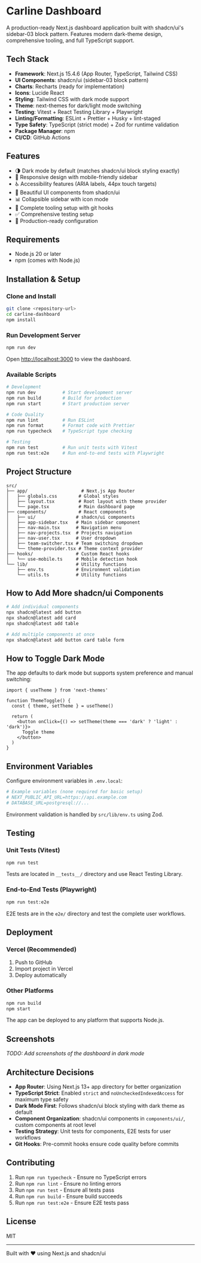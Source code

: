 # Carline Dashboard

A production-ready Next.js dashboard application built with shadcn/ui's sidebar-03 block pattern. Features modern dark-theme design, comprehensive tooling, and full TypeScript support.

## Tech Stack

- **Framework**: Next.js 15.4.6 (App Router, TypeScript, Tailwind CSS)
- **UI Components**: shadcn/ui (sidebar-03 block pattern)
- **Charts**: Recharts (ready for implementation)
- **Icons**: Lucide React
- **Styling**: Tailwind CSS with dark mode support
- **Theme**: next-themes for dark/light mode switching
- **Testing**: Vitest + React Testing Library + Playwright
- **Linting/Formatting**: ESLint + Prettier + Husky + lint-staged
- **Type Safety**: TypeScript (strict mode) + Zod for runtime validation
- **Package Manager**: npm
- **CI/CD**: GitHub Actions

## Features

- 🌗 Dark mode by default (matches shadcn/ui block styling exactly)
- 📱 Responsive design with mobile-friendly sidebar
- ♿ Accessibility features (ARIA labels, 44px touch targets)
- 🎨 Beautiful UI components from shadcn/ui
- 📊 Collapsible sidebar with icon mode
- 🔧 Complete tooling setup with git hooks
- ✅ Comprehensive testing setup
- 🚀 Production-ready configuration

## Requirements

- Node.js 20 or later
- npm (comes with Node.js)

## Installation & Setup

### Clone and Install

```bash
git clone <repository-url>
cd carline-dashboard
npm install
```

### Run Development Server

```bash
npm run dev
```

Open [http://localhost:3000](http://localhost:3000) to view the dashboard.

### Available Scripts

```bash
# Development
npm run dev          # Start development server
npm run build        # Build for production
npm run start        # Start production server

# Code Quality
npm run lint         # Run ESLint
npm run format       # Format code with Prettier
npm run typecheck    # TypeScript type checking

# Testing
npm run test         # Run unit tests with Vitest
npm run test:e2e     # Run end-to-end tests with Playwright
```

## Project Structure

```
src/
├── app/                    # Next.js App Router
│   ├── globals.css        # Global styles
│   ├── layout.tsx         # Root layout with theme provider
│   └── page.tsx           # Main dashboard page
├── components/            # React components
│   ├── ui/               # shadcn/ui components
│   ├── app-sidebar.tsx   # Main sidebar component
│   ├── nav-main.tsx      # Navigation menu
│   ├── nav-projects.tsx  # Projects navigation
│   ├── nav-user.tsx      # User dropdown
│   ├── team-switcher.tsx # Team switching dropdown
│   └── theme-provider.tsx # Theme context provider
├── hooks/                # Custom React hooks
│   └── use-mobile.ts     # Mobile detection hook
└── lib/                  # Utility functions
    ├── env.ts            # Environment validation
    └── utils.ts          # Utility functions
```

## How to Add More shadcn/ui Components

```bash
# Add individual components
npx shadcn@latest add button
npx shadcn@latest add card
npx shadcn@latest add table

# Add multiple components at once
npx shadcn@latest add button card table form
```

## How to Toggle Dark Mode

The app defaults to dark mode but supports system preference and manual switching:

```tsx
import { useTheme } from 'next-themes'

function ThemeToggle() {
  const { theme, setTheme } = useTheme()

  return (
    <button onClick={() => setTheme(theme === 'dark' ? 'light' : 'dark')}>
      Toggle theme
    </button>
  )
}
```

## Environment Variables

Configure environment variables in `.env.local`:

```bash
# Example variables (none required for basic setup)
# NEXT_PUBLIC_API_URL=https://api.example.com
# DATABASE_URL=postgresql://...
```

Environment validation is handled by `src/lib/env.ts` using Zod.

## Testing

### Unit Tests (Vitest)

```bash
npm run test
```

Tests are located in `__tests__/` directory and use React Testing Library.

### End-to-End Tests (Playwright)

```bash
npm run test:e2e
```

E2E tests are in the `e2e/` directory and test the complete user workflows.

## Deployment

### Vercel (Recommended)

1. Push to GitHub
2. Import project in Vercel
3. Deploy automatically

### Other Platforms

```bash
npm run build
npm start
```

The app can be deployed to any platform that supports Node.js.

## Screenshots

_TODO: Add screenshots of the dashboard in dark mode_

## Architecture Decisions

- **App Router**: Using Next.js 13+ app directory for better organization
- **TypeScript Strict**: Enabled `strict` and `noUncheckedIndexedAccess` for maximum type safety
- **Dark Mode First**: Follows shadcn/ui block styling with dark theme as default
- **Component Organization**: shadcn/ui components in `components/ui/`, custom components at root level
- **Testing Strategy**: Unit tests for components, E2E tests for user workflows
- **Git Hooks**: Pre-commit hooks ensure code quality before commits

## Contributing

1. Run `npm run typecheck` - Ensure no TypeScript errors
2. Run `npm run lint` - Ensure no linting errors
3. Run `npm run test` - Ensure all tests pass
4. Run `npm run build` - Ensure build succeeds
5. Run `npm run test:e2e` - Ensure E2E tests pass

## License

MIT

---

Built with ❤️ using Next.js and shadcn/ui
